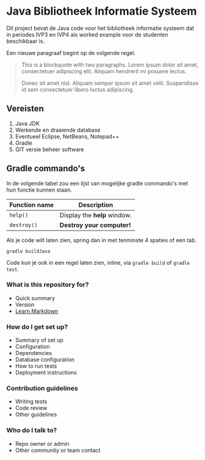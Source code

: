 # Java Bibliotheek Informatie Systeem #

Dit project bevat de Java code voor het bibliotheek informatie systeem dat in periodes IVP3 en IVP4 als worked example voor de studenten beschikbaar is.

Een nieuwe paragraaf begint op de volgende regel.

> This is a blockquote with two paragraphs. Lorem ipsum dolor sit amet,
> consectetuer adipiscing elit. Aliquam hendrerit mi posuere lectus.
> 
> Donec sit amet nisl. Aliquam semper ipsum sit amet velit. Suspendisse
> id sem consectetuer libero luctus adipiscing.

## Vereisten ##
1. Java JDK
2. Werkende en draaiende database 
3. Eventueel Eclipse, NetBeans, Notepad++
4. Gradle 
5. GIT versie beheer software

## Gradle commando's ##
In de volgende tabel zou een lijst van mogelijke gradle commando's met hun functie kunnen staan. 

| Function name | Description                    |
| ------------- | ------------------------------ |
| `help()`      | Display the __help__ window.   |
| `destroy()`   | **Destroy your computer!**     |

Als je code wilt laten zien, spring dan in met tenminste 4 spaties of een tab.

	gradle buildJava

Code kun je ook in een regel laten zien, inline, via `gradle build` of `gradle test`.

### What is this repository for? ###

* Quick summary
* Version
* [Learn Markdown](https://bitbucket.org/tutorials/markdowndemo)

### How do I get set up? ###

* Summary of set up
* Configuration
* Dependencies
* Database configuration
* How to run tests
* Deployment instructions

### Contribution guidelines ###

* Writing tests
* Code review
* Other guidelines

### Who do I talk to? ###

* Repo owner or admin
* Other community or team contact